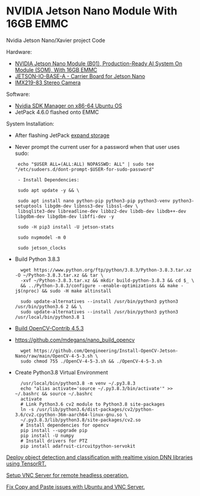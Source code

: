 # NVIDIA Jetson Nano Module With 16GB EMMC

Nvidia Jetson Nano/Xavier project Code

Hardware:
- [NVIDIA Jetson Nano Module (B01), Production-Ready AI System On Module (SOM), With 16GB EMMC](https://www.waveshare.com/jetson-nano-module.htm)
- [JETSON-IO-BASE-A - Carrier Board for Jetson Nano](https://www.waveshare.com/wiki/JETSON-NANO-DEV-KIT)
- [IMX219-83 Stereo Camera](https://www.waveshare.com/imx219-83-Stereo-camera.htm)

Software:
- [Nvidia SDK Manager on x86-64 Ubuntu OS](https://docs.nvidia.com/sdk-manager/install-with-sdkm-jetson/index.html)
- JetPack 4.6.0 flashed onto EMMC

System Installation:

- After flashing JetPack [expand storage](https://www.waveshare.com/wiki/JETSON-NANO-DEV-KIT#Boot_USB_Flash_Drive_.28copy_eMMC_on_the_system.29)

-  Never prompt the current user for a password when that user uses sudo:

        echo "$USER ALL=(ALL:ALL) NOPASSWD: ALL" | sudo tee "/etc/sudoers.d/dont-prompt-$USER-for-sudo-password"
        
        - Install Dependencies:

        sudo apt update -y && \

        sudo apt install nano python-pip python3-pip python3-venv python3-setuptools libgdm-dev libnss3-dev libssl-dev \
        libsqlite3-dev libreadline-dev libbz2-dev libdb-dev libdb++-dev libgdbm-dev libgdbm-dev libffi-dev -y
        
        sudo -H pip3 install -U jetson-stats

        sudo nvpmodel -m 0

        sudo jetson_clocks

- Build Python 3.8.3

        wget https://www.python.org/ftp/python/3.8.3/Python-3.8.3.tar.xz -O ~/Python-3.8.3.tar.xz && tar \
        -xvf ~/Python-3.8.3.tar.xz && mkdir build-python-3.8.3 && cd $_ \
        && ../Python-3.8.3/configure --enable-optimizations && make -j$(nproc) && sudo -H make altinstall
        
        sudo update-alternatives --install /usr/bin/python3 python3 /usr/bin/python3.6 2 && \
        sudo update-alternatives --install /usr/bin/python3 python3 /usr/local/bin/python3.8 1
        
        
- [Build OpenCV-Contrib 4.5.3](https://github.com/Qengineering/Install-OpenCV-Jetson-Nano)
- https://github.com/mdegans/nano_build_opencv
    
        wget https://github.com/Qengineering/Install-OpenCV-Jetson-Nano/raw/main/OpenCV-4-5-3.sh \
        sudo chmod 755 ./OpenCV-4-5-3.sh && ./OpenCV-4-5-3.sh

       
- Create Python3.8 Virtual Environment

        /usr/local/bin/python3.8 -m venv ~/.py3.8.3
        echo "alias activate='source ~/.py3.8.3/bin/activate'" >> ~/.bashrc && source ~/.bashrc
        activate
        # Link Python3.6 cv2 module to Python3.8 site-packages
        ln -s /usr/lib/python3.6/dist-packages/cv2/python-3.6/cv2.cpython-36m-aarch64-linux-gnu.so \
        ~/.py3.8.3/lib/python3.8/site-packages/cv2.so
        # Install dependencies for opencv
        pip install --upgrade pip
        pip install -U numpy 
        # Install drivers for PTZ
        pip install adafruit-circuitpython-servokit
        
        
[Deploy object detection and classification with realtime vision DNN libraries using TensorRT. ](https://github.com/dusty-nv/jetson-inference)

[Setup VNC Server for remote headless operation.](https://computingforgeeks.com/how-to-install-vnc-server-on-ubuntu/)

[Fix Copy and Paste issues with Ubuntu and VNC Server.](https://superuser.com/questions/1081489/how-to-enable-text-copy-and-paste-for-vnc)



